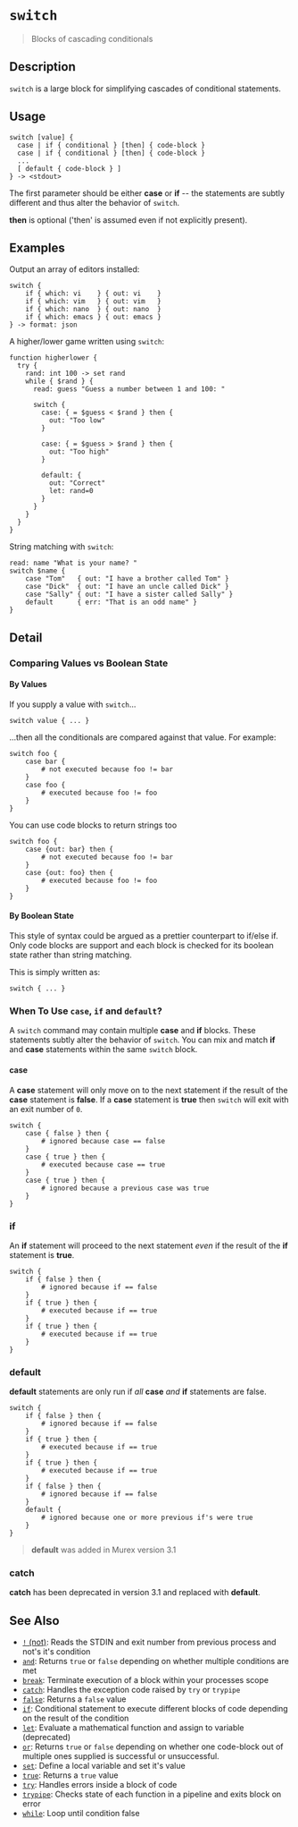 # `switch`

> Blocks of cascading conditionals

## Description

`switch` is a large block for simplifying cascades of conditional statements.

## Usage

```
switch [value] {
  case | if { conditional } [then] { code-block }
  case | if { conditional } [then] { code-block }
  ...
  [ default { code-block } ]
} -> <stdout>
```

The first parameter should be either **case** or **if** -- the statements are
subtly different and thus alter the behavior of `switch`.

**then** is optional ('then' is assumed even if not explicitly present).

## Examples

Output an array of editors installed:

```
switch {
    if { which: vi    } { out: vi    }
    if { which: vim   } { out: vim   }
    if { which: nano  } { out: nano  }
    if { which: emacs } { out: emacs }
} -> format: json
```

A higher/lower game written using `switch`:

```
function higherlower {
  try {
    rand: int 100 -> set rand
    while { $rand } {
      read: guess "Guess a number between 1 and 100: "

      switch {
        case: { = $guess < $rand } then {
          out: "Too low"
        }

        case: { = $guess > $rand } then {
          out: "Too high"
        }

        default: {
          out: "Correct"
          let: rand=0
        }
      }
    }
  }
}
```

String matching with `switch`:

```
read: name "What is your name? "
switch $name {
    case "Tom"   { out: "I have a brother called Tom" }
    case "Dick"  { out: "I have an uncle called Dick" }
    case "Sally" { out: "I have a sister called Sally" }
    default      { err: "That is an odd name" }
}
```

## Detail

### Comparing Values vs Boolean State

#### By Values

If you supply a value with `switch`...

```
switch value { ... }
```

...then all the conditionals are compared against that value. For example:

```
switch foo {
    case bar {
        # not executed because foo != bar
    }
    case foo {
        # executed because foo != foo
    }
}
```

You can use code blocks to return strings too

```
switch foo {
    case {out: bar} then {
        # not executed because foo != bar
    }
    case {out: foo} then {
        # executed because foo != foo
    }
}
```

#### By Boolean State

This style of syntax could be argued as a prettier counterpart to if/else if.
Only code blocks are support and each block is checked for its boolean state
rather than string matching.

This is simply written as:

```
switch { ... }
```

### When To Use `case`, `if` and `default`?

A `switch` command may contain multiple **case** and **if** blocks. These
statements subtly alter the behavior of `switch`. You can mix and match **if**
and **case** statements within the same `switch` block.

#### case

A **case** statement will only move on to the next statement if the result of
the **case** statement is **false**. If a **case** statement is **true** then
`switch` will exit with an exit number of `0`.

```
switch {
    case { false } then {
        # ignored because case == false
    }
    case { true } then {
        # executed because case == true
    }
    case { true } then {
        # ignored because a previous case was true
    }
}
```

### if

An **if** statement will proceed to the next statement _even_ if the result of
the **if** statement is **true**.

```
switch {
    if { false } then {
        # ignored because if == false
    }
    if { true } then {
        # executed because if == true
    }
    if { true } then {
        # executed because if == true
    }
}
```

### default

**default** statements are only run if _all_ **case** _and_ **if** statements are
false.

```
switch {
    if { false } then {
        # ignored because if == false
    }
    if { true } then {
        # executed because if == true
    }
    if { true } then {
        # executed because if == true
    }
    if { false } then {
        # ignored because if == false
    }
    default {
        # ignored because one or more previous if's were true
    }
}
```

> **default** was added in Murex version 3.1

### catch

**catch** has been deprecated in version 3.1 and replaced with **default**.

## See Also

* [`!` (not)](../commands/not.md):
  Reads the STDIN and exit number from previous process and not's it's condition
* [`and`](../commands/and.md):
  Returns `true` or `false` depending on whether multiple conditions are met
* [`break`](../commands/break.md):
  Terminate execution of a block within your processes scope
* [`catch`](../commands/catch.md):
  Handles the exception code raised by `try` or `trypipe` 
* [`false`](../commands/false.md):
  Returns a `false` value
* [`if`](../commands/if.md):
  Conditional statement to execute different blocks of code depending on the result of the condition
* [`let`](../commands/let.md):
  Evaluate a mathematical function and assign to variable (deprecated)
* [`or`](../commands/or.md):
  Returns `true` or `false` depending on whether one code-block out of multiple ones supplied is successful or unsuccessful.
* [`set`](../commands/set.md):
  Define a local variable and set it's value
* [`true`](../commands/true.md):
  Returns a `true` value
* [`try`](../commands/try.md):
  Handles errors inside a block of code
* [`trypipe`](../commands/trypipe.md):
  Checks state of each function in a pipeline and exits block on error
* [`while`](../commands/while.md):
  Loop until condition false